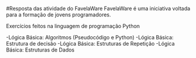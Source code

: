 #Resposta das atividade do FavelaWare
FavelaWare é uma iniciativa voltada para a formação de jovens programadores.

Exercícios feitos na linguagem de programação Python

-Lógica Básica: Algoritmos (Pseudocódigo e Python) 
-Lógica Básica: Estrutura de decisão
-Lógica Básica: Estruturas de Repetição
-Lógica Básica: Estruturas de Dados
